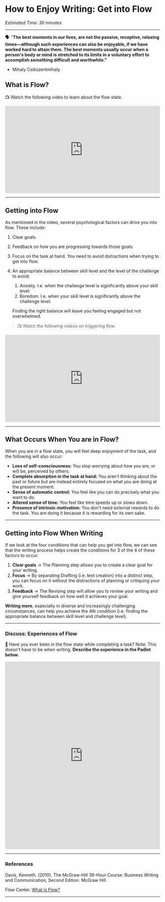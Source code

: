 # How to Enjoy Writing: Get into Flow

*Estimated Time: 30 minutes*

---

<aside>


🗣 "**The best moments in our lives, are not the passive, receptive, relaxing times—although such experiences can also be enjoyable, if we have worked hard to attain them. The best moments usually occur when a person's body or mind is stretched to its limits in a voluntary effort to accomplish something difficult and worthwhile."**

- Mihaly Csikszentmihaly
</aside>

## What is Flow?

<aside>

📺 Watch the following video to learn about the flow state.

</aside>

<div style="position: relative; padding-bottom: 56.25%; height: 0;"><iframe src="https://www.youtube.com/embed/1zLaYx7YPVc" title="YouTube video player" frameborder="0" allow="accelerometer; autoplay; clipboard-write; encrypted-media; gyroscope; picture-in-picture" allowfullscreen style="position: absolute; top: 0; left: 0; width: 100%; height: 100%;"></iframe></div>

---

## Getting into Flow

As mentioned in the video, several psychological factors can drive you into flow. These include:

1. Clear goals.
2. Feedback on how you are progressing towards those goals.
3. Focus on the task at hand. You need to avoid distractions when trying to get into flow.
4. An appropriate balance between skill level and the level of the challenge to avoid:
    1. Anxiety. I.e. when the challenge level is significantly above your skill level.
    2. Boredom. I.e. when your skill level is significantly above the challenge level. 
    
    Finding the right balance will leave you feeling engaged but not overwhelmed.

> 📺 Watch the following videos on triggering flow.

<div style="position: relative; padding-bottom: 56.25%; height: 0;"><iframe src="https://www.youtube.com/embed/znwUCNrjpD4" title="YouTube video player" frameborder="0" allow="accelerometer; autoplay; clipboard-write; encrypted-media; gyroscope; picture-in-picture" allowfullscreen style="position: absolute; top: 0; left: 0; width: 100%; height: 100%;"></iframe></div>   

---

## What Occurs When You are in Flow?

When you are in a flow state, you will feel deep enjoyment of the task, and the following will also occur:

- **Loss of self-consciousness:** You stop worrying about how you are, or will be, perceived by others.
- **Complete absorption in the task at hand:** You aren't thinking about the past or future but are instead entirely focused on what you are doing at the present moment.
- **Sense of automatic control:** You feel like you can do precisely what you want to do.
- **Altered sense of time:** You feel like time speeds up or slows down.
- **Presence of intrinsic motivation:** You don't need external rewards to do the task. You are doing it because it is rewarding for its own sake.

---

## Getting into Flow When Writing

If we look at the four conditions that can help you get into flow, we can see that the writing process helps create the conditions for 3 of the 4 of these factors to occur.

1. **Clear goals** → The Planning step allows you to create a clear goal for your writing.
2. **Focus** → By separating Drafting (i.e. text creation) into a distinct step, you can focus on it without the distractions of planning or critiquing your work.
3. **Feedback** → The Revising step will allow you to review your writing and give yourself feedback on how well it achieves your goal.

**Writing more**, especially in diverse and increasingly challenging circumstances, can help you achieve the 4th condition (i.e. finding the appropriate balance between skill level and challenge level).

---

### Discuss: Experiences of Flow

<aside>

💬 Have you ever been in the flow state while completing a task? Note: This doesn't have to be when writing. 
**Describe the experience in the Padlet below.**

</aside>

<div style="border:1px solid rgba(0,0,0,0.1);border-radius:2px;box-sizing:border-box;overflow:hidden;position:relative;width:100%;background:#F4F4F4"><iframe src="https://padlet.com/curriculumpad/p9pld6gxv0rvaqqa" frameborder="0" allow="camera;microphone;geolocation" style="width:100%;height:608px;display:block;padding:0;margin:0"></iframe></div>

---

### References

Davis, Kenneth. (2010). The McGraw-Hill 36-Hour Course: Business Writing and Communication, Second Edition. McGraw Hill.

Flow Center. [What is Flow?](https://www.flowcentre.org/9-dimensions-to-flow)

---


